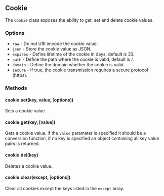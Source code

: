 ## Cookie

The `Cookie` class exposes the ability to get, set and delete cookie values.

### Options

* `raw` - Do not URI encode the cookie value.
* `json` - Store the cookie value as JSON.
* `expires` - Define lifetime of the cookie in days, default is 30.
* `path` - Define the path where the cookie is valid, default is /.
* `domain` - Define the domain whether the cookie is valid.
* `secure` - If true, the cookie transmission requires a secure protocol (https).

### Methods

#### cookie.set(key, value, [options])

Sets a cookie value.

#### cookie.get(key, [value])

Gets a cookie value. If the `value` parameter is specified it should be a conversion function, if no key is specified an object containing all key value pairs is returned.

#### cookie.del(key)

Deletes a cookie value.

#### cookie.clear(except, [options])

Clear all cookies except the keys listed in the `except` array.
